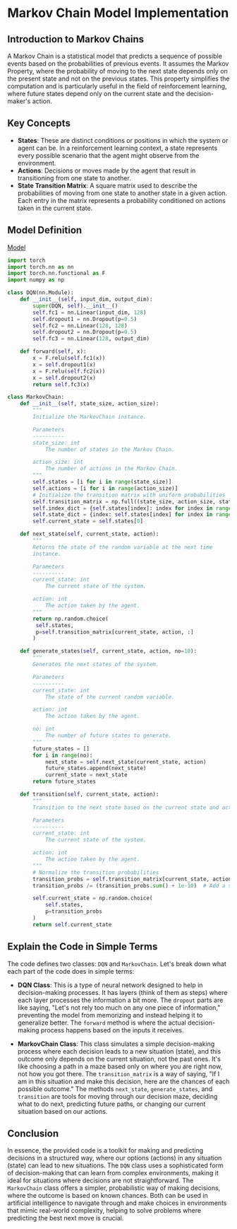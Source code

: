 # Markov Chain Model Implementation

## Introduction to Markov Chains

A Markov Chain is a statistical model that predicts a sequence of possible events based on the probabilities of previous events. It assumes the Markov Property, where the probability of moving to the next state depends only on the present state and not on the previous states. This property simplifies the computation and is particularly useful in the field of reinforcement learning, where future states depend only on the current state and the decision-maker's action.

## Key Concepts

- **States**: These are distinct conditions or positions in which the system or agent can be. In a reinforcement learning context, a state represents every possible scenario that the agent might observe from the environment.
- **Actions**: Decisions or moves made by the agent that result in transitioning from one state to another.
- **State Transition Matrix**: A square matrix used to describe the probabilities of moving from one state to another state in a given action. Each entry in the matrix represents a probability conditioned on actions taken in the current state.

## Model Definition

[Model](../../models/b_qnet_mc.py)

```python
import torch
import torch.nn as nn
import torch.nn.functional as F
import numpy as np

class DQN(nn.Module):
    def __init__(self, input_dim, output_dim):
        super(DQN, self).__init__()
        self.fc1 = nn.Linear(input_dim, 128)
        self.dropout1 = nn.Dropout(p=0.5)
        self.fc2 = nn.Linear(128, 128)
        self.dropout2 = nn.Dropout(p=0.5)
        self.fc3 = nn.Linear(128, output_dim)

    def forward(self, x):
        x = F.relu(self.fc1(x))
        x = self.dropout1(x)
        x = F.relu(self.fc2(x))
        x = self.dropout2(x)
        return self.fc3(x)

class MarkovChain:
    def __init__(self, state_size, action_size):
        """
        Initialize the MarkovChain instance.

        Parameters
        ----------
        state_size: int
            The number of states in the Markov Chain.

        action_size: int
            The number of actions in the Markov Chain.
        """
        self.states = [i for i in range(state_size)]
        self.actions = [i for i in range(action_size)]
        # Initialize the transition matrix with uniform probabilities
        self.transition_matrix = np.full((state_size, action_size, state_size), 1/state_size)
        self.index_dict = {self.states[index]: index for index in range(len(self.states))}
        self.state_dict = {index: self.states[index] for index in range(len(self.states))}
        self.current_state = self.states[0]

    def next_state(self, current_state, action):
        """
        Returns the state of the random variable at the next time 
        instance.

        Parameters
        ----------
        current_state: int
            The current state of the system.

        action: int
            The action taken by the agent.
        """
        return np.random.choice(
         self.states, 
         p=self.transition_matrix[current_state, action, :]
        )

    def generate_states(self, current_state, action, no=10):
        """
        Generates the next states of the system.

        Parameters
        ----------
        current_state: int
            The state of the current random variable.

        action: int
            The action taken by the agent.

        no: int
            The number of future states to generate.
        """
        future_states = []
        for i in range(no):
            next_state = self.next_state(current_state, action)
            future_states.append(next_state)
            current_state = next_state
        return future_states

    def transition(self, current_state, action):
        """
        Transition to the next state based on the current state and action.

        Parameters
        ----------
        current_state: int
            The current state of the system.

        action: int
            The action taken by the agent.
        """
        # Normalize the transition probabilities
        transition_probs = self.transition_matrix[current_state, action, :]
        transition_probs /= (transition_probs.sum() + 1e-10)  # Add a small constant to avoid division by zero

        self.current_state = np.random.choice(
            self.states, 
            p=transition_probs
        )
        return self.current_state
```

## Explain the Code in Simple Terms

The code defines two classes: `DQN` and `MarkovChain`. Let's break down what each part of the code does in simple terms:

- **DQN Class**: This is a type of neural network designed to help in decision-making processes. It has layers (think of them as steps) where each layer processes the information a bit more. The `dropout` parts are like saying, "Let's not rely too much on any one piece of information," preventing the model from memorizing and instead helping it to generalize better. The `forward` method is where the actual decision-making process happens based on the inputs it receives.

- **MarkovChain Class**: This class simulates a simple decision-making process where each decision leads to a new situation (state), and this outcome only depends on the current situation, not the past ones. It's like choosing a path in a maze based only on where you are right now, not how you got there. The `transition_matrix` is a way of saying, "If I am in this situation and make this decision, here are the chances of each possible outcome." The methods `next_state`, `generate_states`, and `transition` are tools for moving through our decision maze, deciding what to do next, predicting future paths, or changing our current situation based on our actions.

## Conclusion

In essence, the provided code is a toolkit for making and predicting decisions in a structured way, where our options (actions) in any situation (state) can lead to new situations. The `DQN` class uses a sophisticated form of decision-making that can learn from complex environments, making it ideal for situations where decisions are not straightforward. The `MarkovChain` class offers a simpler, probabilistic way of making decisions, where the outcome is based on known chances. Both can be used in artificial intelligence to navigate through and make choices in environments that mimic real-world complexity, helping to solve problems where predicting the best next move is crucial.
